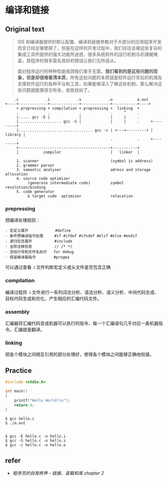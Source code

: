 # 编译和链接

## Original text

> IDE 和编译器提供的默认配置、编译和链接参数对于大部分的应用程序开发而言已经足够使用了，但是在这样的开发过程中，我们往往会被这些复杂的集成工具所提供的强大功能所迷惑，很多系统软件的运行机制与机理被掩盖，其程序的很多莫名其妙的错误让我们无所适从。
>
> 面对程序运行时种种性能瓶颈我们束手无策。**我们看到的是这些问题的现象，但是却很难看清本质**，所有这些问题的本质就是软件运行背后的机理及支撑软件运行的各种平台和工具，如果能够深入了解这些机制，那么解决这些问题就能够游刃有余，收放自如了。



```basic
    .c            .i            .s            .o           a.out
+----+-------------+-------------+-------------+-----------+----+
     + propressing + compilation + propressing +  linking  +
     .             .             .             .     ^     .
     |..... gcc -E |             |             |     |     .
     |................... gcc -S |             |     |     .     +---------+
     |................................. gcc -c | +---+---------+ | library |
     .                                         .           .     +---------+
     +-----------------------------------------+-----------+
     |           compiler                      |   linker  |

     1. scanner                                (symbol is address)
     2. grammer parser
     3. semantic analyser                      adress and storage allocation
     4. source code optimizer
          (generate intermediate code)         symbol resolution/binding
     5. code generator
          & target code  optimizer             relocation

```

### prepressing

预编译处理规则：
```basic
- 宏定义展开            #define
- 条件预编译指令处理     #if #ifdef #ifndef #elif #else #endif 
- 递归包含展开          #include
- 去除注释信息          // /* */
- 添加行号和文件名标识   for debug
- 保留编译器指令        #progma
```
可以通过查看 .i 文件判断宏定义或头文件是否包含正确


### compilation

编译过程将 .i 文件进行一系列词法分析、语法分析、语义分析、中间代码生成、目标代码生成和优化，产生相应的汇编代码文件。



### assembly

汇编器将汇编代码变成机器可以执行的指令，每一个汇编语句几乎对应一条机器指令。汇编就是翻译。


### linking

把各个模块之间相互引用的部分处理好，使得各个模块之间能够正确地衔接。

## Practice

```c
#include <stdio.h>

int main()
{
    printf("Hello World!\n");
    return 0;
}
```

```shell
$ gcc hello.c
$ ./a.out


$ gcc -E hello.c -o hello.i
$ gcc -S hello.c -o hello.s
$ gcc -c hello.c -o hello.o

```

## refer

- *程序员的自我修养 - 链接、装载和库 chapter 2*
